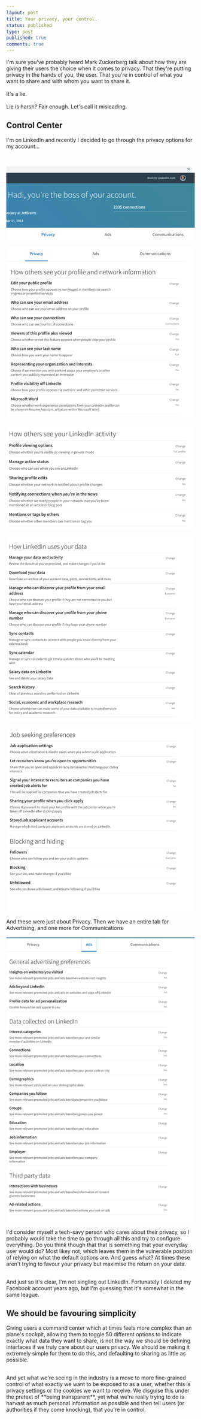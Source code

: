 ```yaml
---
layout: post
title: Your privacy, your control.  
status: published
type: post
published: true
comments: true   
---
```


I'm sure you've probably heard Mark Zuckerberg talk about how they are giving their
users the choice when it comes to privacy. That they're putting privacy in the hands of you, the user. That you're in
control of what you want to share and with whom you want to share it. 
<br/>
<br/>
It's a lie. 
<br/>
<br/>
Lie is harsh? Fair enough. Let's call it misleading. 

## Control Center 

I'm on LinkedIn and recently I decided to go through the privacy options for my account...

<br/>

![LinkedIn 1](/images/linkedin-1.png)
<br/>

![LinkedIn 2](/images/linkedin-2.png)
<br/>

![LinkedIn 3](/images/linkedin-3.png)
<br/>

![LinkedIn 4](/images/linkedin-4.png)
<br/>

![LinkedIn 5](/images/linkedin-5.png)
<br/>

And these were just about Privacy. Then we have an entire tab for Advertising, and one more for Communications
<br/> 
<br/> 
![LinkedIn 6](/images/linkedin-6.png)
<br/>
 
 
I'd consider myself a tech-savy person who cares about their privacy, so I probably would take the time to go through all this and try to configure everything. Do you 
think though that that is something that your everyday user would do? Most likey not, which leaves them in the vulnerable position of relying on what the default options are. And guess what? At times these aren't trying to favour your privacy but 
maximise the return on your data.

<br/>
And just so it's clear, I'm not singling out LinkedIn. Fortunately I deleted my Facebook account years ago, but I'm guessing that it's somewhat in the same league. 
 
## We should be favouring simplicity

Giving users a command center which at times feels more complex than an plane's cockpit, allowing them to toggle 50 different options to indicate exactly what data they
want to share, is not the way we should be defining interfaces if we truly care about our users privacy. We should be making it
extremely simple for them to do this, and defaulting to sharing as little as possible. 

<br/>
And yet what we're seeing in the industry is a move to more fine-grained control of what exactly we want to be exposed to as a user, whether this 
is privacy settings or the cookies we want to receive. We disguise this under the pretext of **being transparent**, yet what we're really trying to do
is harvast as much personal information as possible and then tell users (or authorities if they come knocking), that you're in control. 
 



